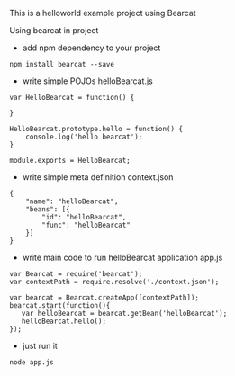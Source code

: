 This is a helloworld example project using Bearcat

Using bearcat in project  
* add npm dependency to your project  
```
npm install bearcat --save
```

* write simple POJOs
helloBearcat.js
```
var HelloBearcat = function() {

}

HelloBearcat.prototype.hello = function() {
	console.log('hello bearcat');
}

module.exports = HelloBearcat;
```

* write simple meta definition
context.json
```
{
	"name": "helloBearcat",
	"beans": [{
		"id": "helloBearcat",
		"func": "helloBearcat"
	}]
}
```

* write main code to run helloBearcat application
app.js
```
var Bearcat = require('bearcat');
var contextPath = require.resolve('./context.json');

var bearcat = Bearcat.createApp([contextPath]);
bearcat.start(function(){
   var helloBearcat = bearcat.getBean('helloBearcat');
   helloBearcat.hello();
});
```

* just run it
```
node app.js
```

